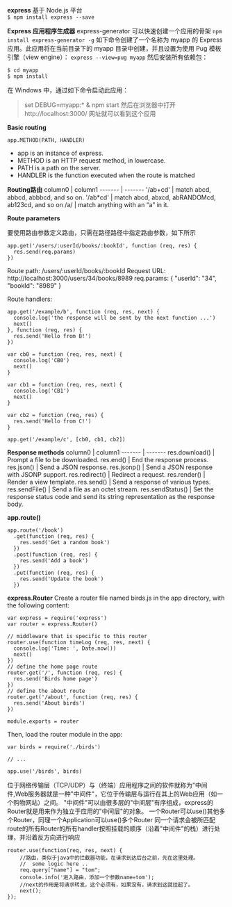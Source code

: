 **express**
基于 Node.js 平台  
```$ npm install express --save```

**Express 应用程序生成器**
express-generator 可以快速创建一个应用的骨架
```npm install express-generator -g```
如下命令创建了一个名称为 myapp 的 Express 应用。此应用将在当前目录下的 myapp 目录中创建，并且设置为使用 Pug 模板引擎（view engine）：
```express --view=pug myapp```
然后安装所有依赖包：
```
$ cd myapp
$ npm install
```
在 Windows 中，通过如下命令启动此应用：

> set DEBUG=myapp:* & npm start
然后在浏览器中打开 http://localhost:3000/ 网址就可以看到这个应用

**Basic routing**

```app.METHOD(PATH, HANDLER)```
* app is an instance of express.
* METHOD is an HTTP request method, in lowercase.
* PATH is a path on the server.
* HANDLER is the function executed when the route is matched

**Routing路由**
column0 | column1
------- | -------
 '/ab+cd' | match abcd, abbcd, abbbcd, and so on.
 '/ab*cd' | match abcd, abxcd, abRANDOMcd, ab123cd, and so on
 /a/ | match anything with an “a” in it.

**Route parameters**

要使用路由参数定义路由，只需在路径路径中指定路由参数，如下所示
```
app.get('/users/:userId/books/:bookId', function (req, res) {
  res.send(req.params)
})
```
Route path: /users/:userId/books/:bookId
Request URL: http://localhost:3000/users/34/books/8989
req.params: { "userId": "34", "bookId": "8989" }

Route handlers:
```
app.get('/example/b', function (req, res, next) {
  console.log('the response will be sent by the next function ...')
  next()
}, function (req, res) {
  res.send('Hello from B!')
})
```
```
var cb0 = function (req, res, next) {
  console.log('CB0')
  next()
}

var cb1 = function (req, res, next) {
  console.log('CB1')
  next()
}

var cb2 = function (req, res) {
  res.send('Hello from C!')
}

app.get('/example/c', [cb0, cb1, cb2])
```

**Response methods**
column0 | column1
------- | -------
res.download() | Prompt a file to be downloaded.
res.end() | End the response process.
res.json() | Send a JSON response.
res.jsonp() | Send a JSON response with JSONP support.
res.redirect() | Redirect a request.
res.render() | Render a view template.
res.send() | Send a response of various types.
res.sendFile() | Send a file as an octet stream.
res.sendStatus() | Set the response status code and send its string representation as the response body.


**app.route()**
```
app.route('/book')
  .get(function (req, res) {
    res.send('Get a random book')
  })
  .post(function (req, res) {
    res.send('Add a book')
  })
  .put(function (req, res) {
    res.send('Update the book')
  })
  ```

  **express.Router**
  Create a router file named birds.js in the app directory, with the following content:
```
var express = require('express')
var router = express.Router()

// middleware that is specific to this router
router.use(function timeLog (req, res, next) {
  console.log('Time: ', Date.now())
  next()
})
// define the home page route
router.get('/', function (req, res) {
  res.send('Birds home page')
})
// define the about route
router.get('/about', function (req, res) {
  res.send('About birds')
})

module.exports = router
```
Then, load the router module in the app:
```
var birds = require('./birds')

// ...

app.use('/birds', birds)
```

位于网络传输层（TCP/UDP）与（终端）应用程序之间的软件就称为"中间件,Web服务器就是一种"中间件"，它位于传输层与运行在其上的Web应用（如一个购物网站）之间。
"中间件"可以由很多层的"中间层"有序组成，express的Router就是用来作为独立于应用的"中间层"的对象。
一个Router可以use()其他多个Router，同理一个Application可以use()多个Router
同一个请求会被所匹配route的所有Router的所有handler按照挂载的顺序（沿着"中间件"的栈）进行处理，并沿着反方向进行响应
```
router.use(function(req, res, next) {
    //路由，类似于java中的拦截器功能，在请求到达后台之前，先在这里处理。
    //  some logic here ..
    req.query["name"] = "tom";
    console.info('进入路由，添加一个参数name=tom');
    //next的作用是将请求转发，这个必须有，如果没有，请求到这就挂起了。
    next();
});
```
